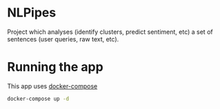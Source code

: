 # NLPipes

Project which analyses (identify clusters, predict sentiment, etc) a set of sentences (user queries, raw text, etc). 

# Running the app
This app uses [docker-compose](https://docs.docker.com/compose/)
```bash
docker-compose up -d
```

